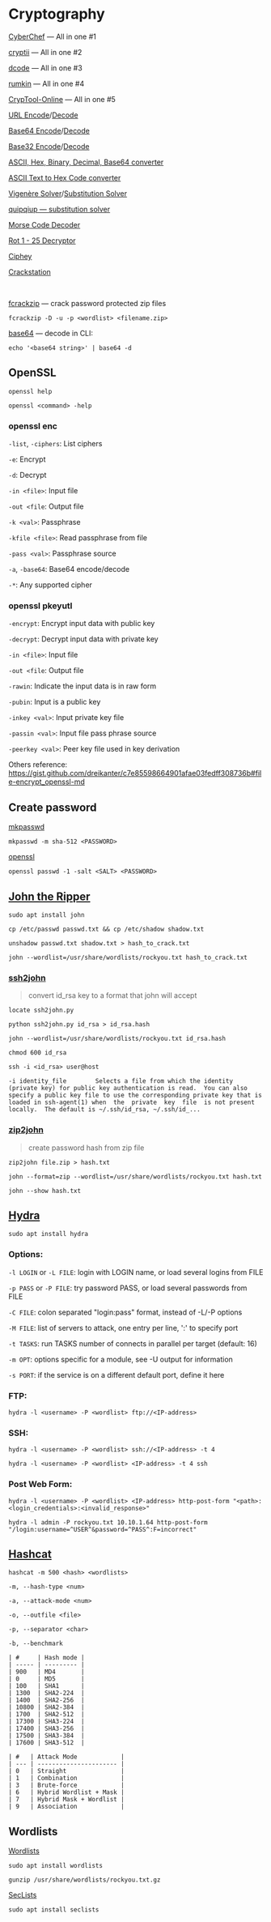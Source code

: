 # Cryptography

[CyberChef](https://gchq.github.io/CyberChef/) — All in one #1

[cryptii](https://cryptii.com/) — All in one #2

[dcode](https://www.dcode.fr/) — All in one #3

[rumkin](https://rumkin.com/tools/cipher/) — All in one #4

[CrypTool-Online](https://www.cryptool.org/en/cto/) — All in one #5

[URL Encode](https://www.urlencoder.org/)/[Decode](https://www.urldecoder.org/)

[Base64 Encode](https://www.base64encode.org/)/[Decode](https://www.base64decode.org/)

[Base32 Encode](https://emn178.github.io/online-tools/base32_encode.html)/[Decode](https://emn178.github.io/online-tools/base32_decode.html)

[ASCII, Hex, Binary, Decimal, Base64 converter](https://www.rapidtables.com/convert/number/ascii-hex-bin-dec-converter.html)

[ASCII Text to Hex Code converter](https://www.rapidtables.com/convert/number/ascii-to-hex.html)

[Vigenère Solver](https://www.guballa.de/vigenere-solver)/[Substitution Solver](https://www.guballa.de/substitution-solver)

[quipqiup — substitution solver](https://quipqiup.com/)

[Morse Code Decoder](https://morsedecoder.com/)

[Rot 1 - 25 Decryptor](https://rot13.com/)

[Ciphey](https://github.com/Ciphey/Ciphey)

[Crackstation](https://crackstation.net/)

<br>

[fcrackzip](https://www.kali.org/tools/fcrackzip/) — crack password protected zip files

```shell
fcrackzip -D -u -p <wordlist> <filename.zip>
```

[base64](https://linuxopsys.com/topics/base64-command-in-linux) — decode in CLI:

```shell
echo '<base64 string>' | base64 -d
```

## OpenSSL

```shell
openssl help
```

```shell
openssl <command> -help
```

### openssl enc
`-list`, `-ciphers`: List ciphers

`-e`: Encrypt

`-d`: Decrypt

`-in <file>`: Input file

`-out <file`: Output file

`-k <val>`: Passphrase

`-kfile <file>`: Read passphrase from file

`-pass <val>`: Passphrase source

`-a`, `-base64`: Base64 encode/decode

`-*`: Any supported cipher

### openssl pkeyutl

`-encrypt`: Encrypt input data with public key

`-decrypt`: Decrypt input data with private key

`-in <file>`: Input file

`-out <file`: Output file

`-rawin`: Indicate the input data is in raw form

`-pubin`: Input is a public key

`-inkey <val>`: Input private key file

`-passin <val>`: Input file pass phrase source

`-peerkey <val>`: Peer key file used in key derivation

Others reference: <https://gist.github.com/dreikanter/c7e85598664901afae03fedff308736b#file-encrypt_openssl-md>

## Create password

[mkpasswd](https://www.kali.org/tools/whois/#mkpasswd)

```shell
mkpasswd -m sha-512 <PASSWORD>
```

[openssl](https://www.openssl.org/docs/manmaster/man1/openssl.html)

```shell
openssl passwd -1 -salt <SALT> <PASSWORD>
```

## [John the Ripper](https://www.kali.org/tools/john/)

```shell
sudo apt install john
```

```shell
cp /etc/passwd passwd.txt && cp /etc/shadow shadow.txt

unshadow passwd.txt shadow.txt > hash_to_crack.txt

john --wordlist=/usr/share/wordlists/rockyou.txt hash_to_crack.txt
```

### [ssh2john](https://www.kali.org/tools/john/#ssh2john)

> convert id_rsa key to a format that john will accept

```shell
locate ssh2john.py
```

```shell
python ssh2john.py id_rsa > id_rsa.hash
```

```shell
john --wordlist=/usr/share/wordlists/rockyou.txt id_rsa.hash
```

```shell
chmod 600 id_rsa
```

```shell
ssh -i <id_rsa> user@host
```

```
-i identity_file        Selects a file from which the identity (private key) for public key authentication is read.  You can also specify a public key file to use the corresponding private key that is loaded in ssh‐agent(1) when  the  private  key  file  is not present locally.  The default is ~/.ssh/id_rsa, ~/.ssh/id_...
```

### [zip2john](https://www.kali.org/tools/john/#zip2john)

> create password hash from zip file

```shell
zip2john file.zip > hash.txt
```

```shell
john --format=zip --wordlist=/usr/share/wordlists/rockyou.txt hash.txt
```

```shell
john --show hash.txt
```

## [Hydra](https://www.kali.org/tools/hydra/)

```shell
sudo apt install hydra
```

### Options:

`-l LOGIN` or `-L FILE`: login with LOGIN name, or load several logins from FILE

`-p PASS`  or `-P FILE`: try password PASS, or load several passwords from FILE

`-C FILE`: colon separated "login:pass" format, instead of -L/-P options

`-M FILE`: list of servers to attack, one entry per line, ':' to specify port

`-t TASKS`: run TASKS number of connects in parallel per target (default: 16)

`-m OPT`: options specific for a module, see -U output for information

`-s PORT`: if the service is on a different default port, define it here

### FTP:

```shell
hydra -l <username> -P <wordlist> ftp://<IP-address>
```

### SSH:

```shell
hydra -l <username> -P <wordlist> ssh://<IP-address> -t 4
```

```shell
hydra -l <username> -P <wordlist> <IP-address> -t 4 ssh
```

### Post Web Form:

```shell
hydra -l <username> -P <wordlist> <IP-address> http-post-form "<path>:<login_credentials>:<invalid_response>"
```

```shell
hydra -l admin -P rockyou.txt 10.10.1.64 http-post-form "/login:username=^USER^&password=^PASS^:F=incorrect"
```

## [Hashcat](https://www.kali.org/tools/hashcat/)

```shell
hashcat -m 500 <hash> <wordlists>
```

`-m, --hash-type <num>`

`-a, --attack-mode <num>`

`-o, --outfile <file>`

`-p, --separator <char>`

`-b, --benchmark`

```
| #     | Hash mode |
| ----- | --------- |
| 900   | MD4       |
| 0     | MD5       |
| 100   | SHA1      |
| 1300  | SHA2-224  |
| 1400  | SHA2-256  |
| 10800 | SHA2-384  |
| 1700  | SHA2-512  |
| 17300 | SHA3-224  |
| 17400 | SHA3-256  |
| 17500 | SHA3-384  |
| 17600 | SHA3-512  |
```

```
| #   | Attack Mode            |
| --- | ---------------------- |
| 0   | Straight               |
| 1   | Combination            |
| 3   | Brute-force            |
| 6   | Hybrid Wordlist + Mask |
| 7   | Hybrid Mask + Wordlist |
| 9   | Association            |
```

## Wordlists

[Wordlists](https://www.kali.org/tools/wordlists/)

```shell
sudo apt install wordlists

gunzip /usr/share/wordlists/rockyou.txt.gz
```

[SecLists](https://www.kali.org/tools/seclists/)

```shell
sudo apt install seclists
```
